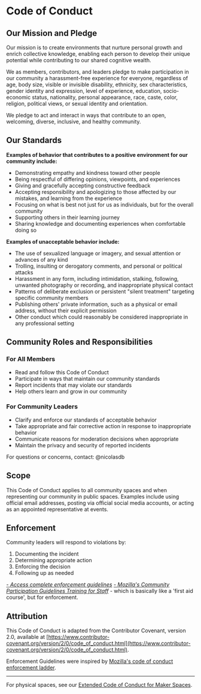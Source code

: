 # Code of Conduct

## Our Mission and Pledge

Our mission is to create environments that nurture personal growth and enrich collective knowledge, enabling each person to develop their unique potential while contributing to our shared cognitive wealth.

We as members, contributors, and leaders pledge to make participation in our community a harassment-free experience for everyone, regardless of age, body size, visible or invisible disability, ethnicity, sex characteristics, gender identity and expression, level of experience, education, socio-economic status, nationality, personal appearance, race, caste, color, religion, political views, or sexual identity and orientation.

We pledge to act and interact in ways that contribute to an open, welcoming, diverse, inclusive, and healthy community.

## Our Standards

**Examples of behavior that contributes to a positive environment for our community include:**

* Demonstrating empathy and kindness toward other people
* Being respectful of differing opinions, viewpoints, and experiences
* Giving and gracefully accepting constructive feedback
* Accepting responsibility and apologizing to those affected by our mistakes, and learning from the experience
* Focusing on what is best not just for us as individuals, but for the overall community
* Supporting others in their learning journey
* Sharing knowledge and documenting experiences when comfortable doing so

**Examples of unacceptable behavior include:**

* The use of sexualized language or imagery, and sexual attention or advances of any kind
* Trolling, insulting or derogatory comments, and personal or political attacks
* Harassment in any form, including intimidation, stalking, following, unwanted photography or recording, and inappropriate physical contact
* Patterns of deliberate exclusion or persistent "silent treatment" targeting specific community members
* Publishing others' private information, such as a physical or email address, without their explicit permission
* Other conduct which could reasonably be considered inappropriate in any professional setting

## Community Roles and Responsibilities

### For All Members

* Read and follow this Code of Conduct
* Participate in ways that maintain our community standards
* Report incidents that may violate our standards
* Help others learn and grow in our community

### For Community Leaders

* Clarify and enforce our standards of acceptable behavior
* Take appropriate and fair corrective action in response to inappropriate behavior
* Communicate reasons for moderation decisions when appropriate
* Maintain the privacy and security of reported incidents

For questions or concerns, contact: @nicolasdb
<!-- [_View detailed community guidelines_]() -->

## Scope

This Code of Conduct applies to all community spaces and when representing our community in public spaces. Examples include using official email addresses, posting via official social media accounts, or acting as an appointed representative at events.

## Enforcement

Community leaders will respond to violations by:

1. Documenting the incident
2. Determining appropriate action
3. Enforcing the decision
4. Following up as needed

[- _Access complete enforcement guidelines_](https://github.com/mozilla/inclusion/blob/master/code-of-conduct-enforcement/consequence-ladder.md)
[- _Mozilla's Community Participation Guidelines Training for Staff_](https://mozilla.teachable.com/p/cpg-training-staff) - which is basically like a 'first aid course', but for enforcement.

## Attribution

This Code of Conduct is adapted from the Contributor Covenant, version 2.0, available at [https://www.contributor-covenant.org/version/2/0/code_of_conduct.html](https://www.contributor-covenant.org/version/2/0/code_of_conduct.html).

Enforcement Guidelines were inspired by [Mozilla's code of conduct enforcement ladder](https://github.com/mozilla/inclusion/tree/master).

---

For physical spaces, see our [Extended Code of Conduct for Maker Spaces](./docs/CODE_OF_CONDUCT_extended.md).
